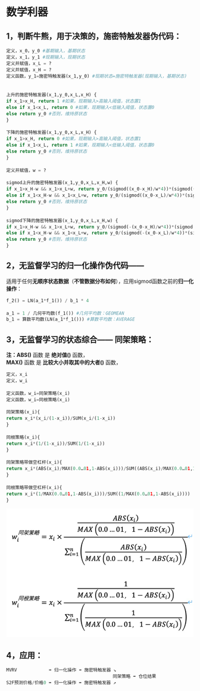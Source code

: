 # 数学利器

## 1，判断牛熊，用于决策的，施密特触发器伪代码：

```python
定义，x_0，y_0 #基期输入，基期状态 
定义，x_1，y_1 #现期输入，现期状态 
定义并赋值，x_L = ?
定义并赋值，x_H = ?
定义函数，y_1=施密特触发器(x_1,y_0) #现期状态=施密特触发器(现期输入，基期状态)


上升的施密特触发器(x_1,y_0,x_L,x_H) { 
if x_1>x_H, return 1 #如果，现期输入>高输入阈值，状态置1 
else if x_1<x_L, return 0 #如果，现期输入<低输入阈值，状态置0 
else return y_0 #否则，维持原状态 
}

下降的施密特触发器(x_1,y_0,x_L,x_H) { 
if x_1>x_H, return 0 #如果，现期输入>高输入阈值，状态置1 
else if x_1<x_L, return 1 #如果，现期输入<低输入阈值，状态置0 
else return y_0 #否则，维持原状态 
}

定义并赋值，w = ?

sigmod上升的施密特触发器(x_1,y_0,x_L,x_H,w) {
if x_1>x_H-w && x_1>x_L+w, return y_0/(sigmod((x_0-x_H)/w*4))*(sigmod((x_1-x_H)/w*4)) #如果输入进入下降通道且不在上升通道内，状态更新 
else if x_1<x_H-w && x_1<x_L+w, return y_0/(sigmod((x_0-x_L)/w*4))*(sigmod((x_1-x_L)/w*4))  #如果输入进入上升通道且不在下降通道内，状态更新
else return y_0 #否则，维持原状态
}

sigmod下降的施密特触发器(x_1,y_0,x_L,x_H,w) {
if x_1>x_H-w && x_1>x_L+w, return y_0/(sigmod(-(x_0-x_H)/w*4))*(sigmod(-(x_1-x_H)/w*4)) #如果输入进入下降通道且不在上升通道内，状态更新 
else if x_1<x_H-w && x_1<x_L+w, return y_0/(sigmod(-(x_0-x_L)/w*4))*(sigmod(-(x_1-x_L)/w*4))  #如果输入进入上升通道且不在下降通道内，状态更新
else return y_0 #否则，维持原状态
}
```

## 2，无监督学习的归一化操作伪代码—— 

适用于任何**无顺序状态数据**（**不管数据分布如何**），应用sigmod函数之前的**归一化操作**：

```python
f_2() = LN(a_1*f_1()) / b_1 * 4

a_1 = 1 / 几何平均数(f_1()) #几何平均数：GEOMEAN 
b_1 = 算数平均数(LN(a_1*f_1())) #算数平均数：AVERAGE
```

## 3，无监督学习的状态综合—— 同架策略：

**注：ABS\(\)** 函数 是 **绝对值\(\)** 函数，  
**MAX\(\)** 函数 是 **比较大小并取其中的大者\(\)** 函数，

```python
定义，x_i
定义，w_i

定义函数，w_i=同架策略(x_i)
定义函数，w_i=同根策略(x_i)

同架策略(x_i){ 
return x_i*(x_i/(1-x_i))/SUM(x_i/(1-x_i))
}

同根策略(x_i){ 
return x_i*(1/(1-x_i))/SUM(1/(1-x_i))
}

同架策略带做空杠杆(x_i){ 
return x_i*(ABS(x_i)/MAX(0.0…01,1-ABS(x_i)))/SUM((ABS(x_i)/MAX(0.0…01,1-ABS(x_i))))
}

同根策略带做空杠杆(x_i){ 
return x_i*(1/MAX(0.0…01,1-ABS(x_i)))/SUM((1/MAX(0.0…01,1-ABS(x_i))))
}
```

![](../.gitbook/assets/image%20%2810%29.png)

## 4，应用：

```python
MVRV            ➡️ 归一化操作 ➡️ 施密特触发器 ↘️
                                        同架策略 ➡️ 仓位结果
S2F预测价格/价格0 ➡️ 归一化操作 ➡️ 施密特触发器 ↗️
```

